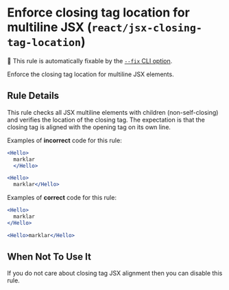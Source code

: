 # Enforce closing tag location for multiline JSX (`react/jsx-closing-tag-location`)

🔧 This rule is automatically fixable by the [`--fix` CLI option](https://eslint.org/docs/latest/user-guide/command-line-interface#--fix).

<!-- end auto-generated rule header -->

Enforce the closing tag location for multiline JSX elements.

## Rule Details

This rule checks all JSX multiline elements with children (non-self-closing) and verifies the location of the closing tag. The expectation is that the closing tag is aligned with the opening tag on its own line.

Examples of **incorrect** code for this rule:

```jsx
<Hello>
  marklar
  </Hello>
```

```jsx
<Hello>
  marklar</Hello>
```

Examples of **correct** code for this rule:

```jsx
<Hello>
  marklar
</Hello>
```

```jsx
<Hello>marklar</Hello>
```

## When Not To Use It

If you do not care about closing tag JSX alignment then you can disable this rule.
